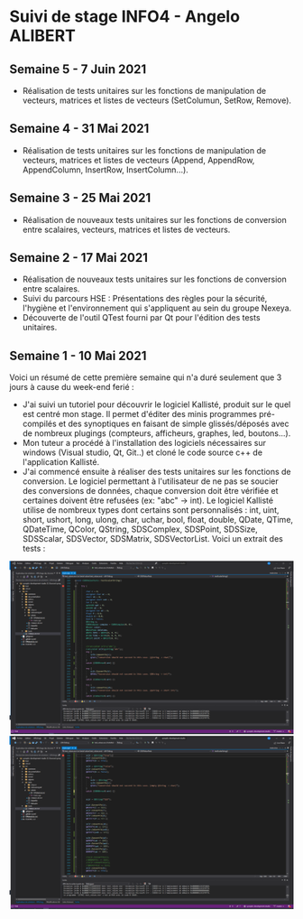 # Suivi de stage INFO4 - Angelo ALIBERT

## Semaine 5 - 7 Juin 2021

- Réalisation de tests unitaires sur les fonctions de manipulation de vecteurs, matrices et listes de vecteurs (SetColumun, SetRow, Remove).  


## Semaine 4 - 31 Mai 2021

- Réalisation de tests unitaires sur les fonctions de manipulation de vecteurs, matrices et listes de vecteurs (Append, AppendRow, AppendColumn, InsertRow, InsertColumn...).    

## Semaine 3 - 25 Mai 2021

- Réalisation de nouveaux tests unitaires sur les fonctions de conversion entre scalaires, vecteurs, matrices et listes de vecteurs.  


## Semaine 2 - 17 Mai 2021

- Réalisation de nouveaux tests unitaires sur les fonctions de conversion entre scalaires.  
- Suivi du parcours HSE : Présentations des règles pour la sécurité, l'hygiène et l'environnement qui s'appliquent au sein du groupe Nexeya.
- Découverte de l'outil QTest fourni par Qt pour l'édition des tests unitaires.  

## Semaine 1 - 10 Mai 2021

Voici un résumé de cette première semaine qui n'a duré seulement que 3 jours à cause du week-end ferié :  
- J'ai suivi un tutoriel pour découvrir le logiciel Kallisté, produit sur le quel est centré mon stage. Il permet d'éditer des minis programmes pré-compilés et des synoptiques en faisant de simple glissés/déposés avec de nombreux plugings (compteurs, afficheurs, graphes, led, boutons...).
- Mon tuteur a procédé à l'installation des logiciels nécessaires sur windows (Visual studio, Qt, Git..) et cloné le code source c++ de l'application Kallisté.  
- J'ai commencé ensuite à réaliser des tests unitaires sur les fonctions de conversion. Le logiciel permettant à l'utilisateur de ne pas se soucier des conversions de données, chaque conversion doit être vérifiée et certaines doivent être refusées (ex: "abc" -> int). Le logiciel Kallisté utilise de nombreux types dont certains sont personnalisés : int, uint, short, ushort, long, ulong, char, uchar, bool, float, double, QDate, QTime, QDateTime, QColor, QString, SDSComplex, SDSPoint, SDSSize, SDSScalar, SDSVector, SDSMatrix, SDSVectorList. Voici un extrait des tests :

![capture1](https://github.com/alibertangelo/suivi-stage-INFO4/blob/main/images/Capture%20d%E2%80%99%C3%A9cran%202021-05-12%20152910.png)
![capture2](https://github.com/alibertangelo/suivi-stage-INFO4/blob/main/images/Capture%20d%E2%80%99%C3%A9cran%202021-05-12%20153010.png)
